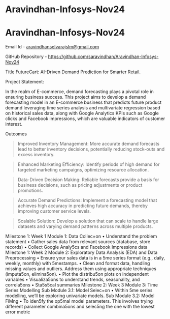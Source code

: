 ﻿# Aravindhan-Infosys-Nov24
# Aravindhan-Infosys-Nov24

Email Id - aravindhanselvarajslm@gmail.com


GitHub Repository - https://github.com/saravindhan/Aravindhan-Infosys-Nov24


Title
FutureCart: AI-Driven Demand Prediction for Smarter Retail.

Project Statement:

In the realm of E-commerce, demand forecasting plays a pivotal role in ensuring business success. This project aims to develop a demand forecasting model in an E-commerce business that predicts future product demand leveraging time series analysis and multivariate regression based on historical sales data, along with Google Analytics KPIs such as Google clicks and Facebook impressions, which are valuable indicators of customer interest.

Outcomes

>Improved Inventory Management: More accurate demand forecasts lead to better inventory decisions, potentially reducing stock-outs and excess inventory.

>Enhanced Marketing Efficiency: Identify periods of high demand for targeted marketing campaigns, optimizing resource allocation.

>Data-Driven Decision Making: Reliable forecasts provide a basis for business decisions, such as pricing adjustments or product promotions.

>Accurate Demand Predictions: Implement a forecasting model that achieves high accuracy in predicting future demands, thereby improving customer service levels.

>Scalable Solution: Develop a solution that can scale to handle large datasets and varying demand patterns across multiple products.

Milestone 1: Week 1 
Module 1: Data Collec=on 
• Understand the problem statement 
• Gather sales data from relevant sources (database, store records) 
• Collect Google Analy5cs and Facebook Impressions data 
Milestone 1: Week 2 
Module 2: Exploratory Data Analysis (EDA) and Data Preprocessing 
• Ensure your sales data is in a 5me series format (e.g., daily, weekly, monthly) with 
5mestamps. 
• Clean and format data, handling missing values and outliers. Address them using 
appropriate techniques (imputa5on, elimina5on). 
• Plot the distribu5on plots on independent variables 
• Visualiza5ons to understand trends, seasonality, and correla5ons 
• Sta5s5cal summaries 
Milestone 2: Week 3 
Module 3: Time Series Modelling 
Sub Module 3.1: Model Selec=on 
• Within 5me series modelling, we’ll be exploring univariate models. 
Sub Module 3.2: Model FiMng 
• To iden5fy the op5mal model parameters. This involves trying different parameter 
combina5ons and selec5ng the one with the lowest error metric



